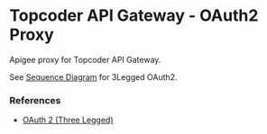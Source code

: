 # Topcoder API Gateway - OAuth2 Proxy

Apigee proxy for Topcoder API Gateway.



See [Sequence Diagram](docs/3leggedAuth.md) for 3Legged OAuth2.

### References
* [OAuth 2 (Three Legged)](http://oauthbible.com/#oauth-2-three-legged)
